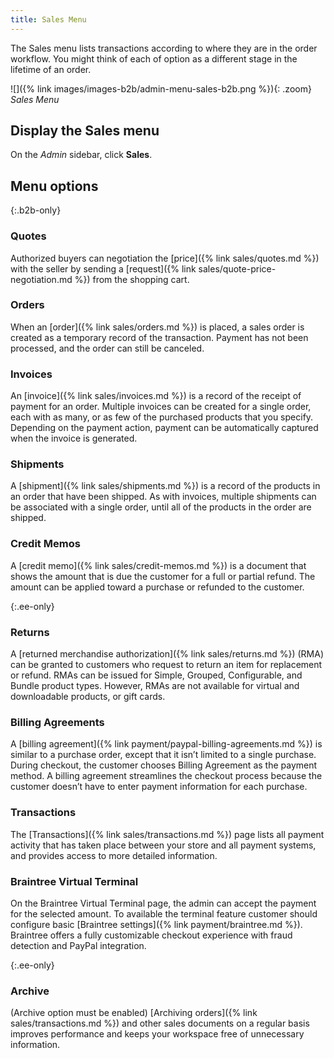 ```yaml
---
title: Sales Menu
---
```


The Sales menu lists transactions according to where they are in the order workflow. You might think of each of option as a different stage in the lifetime of an order.

![]({% link images/images-b2b/admin-menu-sales-b2b.png %}){: .zoom}
_Sales Menu_

## Display the Sales menu

On the _Admin_ sidebar, click **Sales**.

## Menu options

{:.b2b-only}
### Quotes

Authorized buyers can negotiation the [price]({% link sales/quotes.md %}) with the seller by sending a [request]({% link sales/quote-price-negotiation.md %}) from the shopping cart.

### Orders

When an [order]({% link sales/orders.md %}) is placed, a sales order is created as a temporary record of the transaction. Payment has not been processed, and the order can still be canceled.

### Invoices

An [invoice]({% link sales/invoices.md %}) is a record of the receipt of payment for an order. Multiple invoices can be created for a single order, each with as many, or as few of the purchased products that you specify. Depending on the payment action, payment can be automatically captured when the invoice is generated.

### Shipments

A [shipment]({% link sales/shipments.md %}) is a record of the products in an order that have been shipped. As with invoices, multiple shipments can be associated with a single order, until all of the products in the order are shipped.

### Credit Memos

A [credit memo]({% link sales/credit-memos.md %}) is a document that shows the amount that is due the customer for a full or partial refund. The amount can be applied toward a purchase or refunded to the customer.

{:.ee-only}
### Returns

A [returned merchandise authorization]({% link sales/returns.md %}) (RMA) can be granted to customers who request to return an item for replacement or refund. RMAs can be issued for Simple, Grouped, Configurable, and Bundle product types. However, RMAs are not available for virtual and downloadable products, or gift cards.

### Billing Agreements

A [billing agreement]({% link payment/paypal-billing-agreements.md %}) is similar to a purchase order, except that it isn’t limited to a single purchase. During checkout, the customer chooses Billing Agreement as the payment method. A billing agreement streamlines the checkout process because the customer doesn’t have to enter payment information for each purchase.

### Transactions

The [Transactions]({% link sales/transactions.md %}) page lists all payment activity that has taken place between your store and all payment systems, and provides access to more detailed information.

### Braintree Virtual Terminal
On the Braintree Virtual Terminal page, the admin can accept the payment for the selected amount. To available the terminal feature customer should configure basic [Braintree settings]({% link payment/braintree.md %}). Braintree offers a fully customizable checkout experience with fraud detection and PayPal integration.

{:.ee-only}
### Archive

(Archive option must be enabled) [Archiving orders]({% link sales/transactions.md %}) and other sales documents on a regular basis improves performance and keeps your workspace free of unnecessary information.
